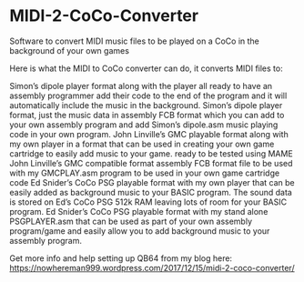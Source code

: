 # MIDI-2-CoCo-Converter
Software to convert MIDI music files to be played on a CoCo in the background of your own games

Here is what the MIDI to CoCo converter can do, it converts MIDI files to:

Simon’s dipole player format along with the player all ready to have an assembly programmer add their code to the end of the program and it will automatically include the music in the background.
Simon’s dipole player format, just the music data in assembly FCB format which you can add to your own assembly program and add Simon’s dipole.asm music playing code in your own program.
John Linville’s GMC playable format along with my own player in a format that can be used in creating your own game cartridge to easily add music to your game.  ready to be tested using MAME
John Linville’s GMC compatible format assembly FCB format file to be used with my GMCPLAY.asm program to be used in your own game cartridge code
Ed Snider’s CoCo PSG playable format with my own player that can be easily added as background music to your BASIC program.  The sound data is stored on Ed’s CoCo PSG 512k RAM leaving lots of room for your BASIC program.
Ed Snider’s CoCo PSG playable format with my stand alone PSGPLAYER.asm that can be used as part of your own assembly program/game and easily allow you to add background music to your assembly program.

Get more info and help setting up QB64 from my blog here:
https://nowhereman999.wordpress.com/2017/12/15/midi-2-coco-converter/

